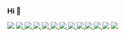 ### Hi  👋



 <img src="https://github-readme-stats.vercel.app/api/top-langs/?username=wemersonm&hide_progress=Donut&theme=dark">
<a href="#"> <img src="https://img.shields.io/badge/PHP-777BB4?style=for-the-badge&logo=php&logoColor=white"> </a>
<a href="#"> <img src="https://img.shields.io/badge/Laravel-F9322C?style=for-the-badge&logo=laravel&logoColor=white"> </a>
<a href="#"> <img src="https://img.shields.io/badge/MySQL-00000F?style=for-the-badge&logo=mysql&logoColor=white"> </a>
<a href="#"> <img src="https://img.shields.io/badge/JavaScript-F7DF1E?style=for-the-badge&logo=javascript&logoColor=black"> </a>
<a href="#"> <img src="https://img.shields.io/badge/TypeScript-007ACC?style=for-the-badge&logo=typescript&logoColor=white"> </a>
<a href="#"> <img src="https://img.shields.io/badge/Vue.js-35495E?style=for-the-badge&logo=vue.js&logoColor=4FC08D"> </a>
<a href="#"> <img src="https://img.shields.io/badge/jQuery-0769AD?style=for-the-badge&logo=jquery&logoColor=white"> </a>
<a href="#"> <img src="https://img.shields.io/badge/HTML5-E34F26?style=for-the-badge&logo=html5&logoColor=white"> </a>
<a href="#"> <img src="https://img.shields.io/badge/CSS3-1572B6?style=for-the-badge&logo=css3&logoColor=white"> </a>
<a href="#"> <img src="https://img.shields.io/badge/Bootstrap-563D7C?style=for-the-badge&logo=bootstrap&logoColor=white"> </a>
<a href="#"> <img src="https://img.shields.io/badge/Sass-000?style=for-the-badge&logo=sass"></a>
<a href="#"> <img src="https://img.shields.io/badge/redis-%23DD0031.svg?&style=for-the-badge&logo=redis&logoColor=white"> </a>




